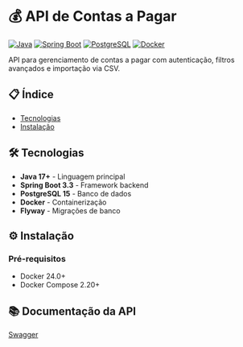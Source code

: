 # 💰 API de Contas a Pagar

[![Java](https://img.shields.io/badge/Java-17+-orange?logo=openjdk)](https://openjdk.org/)
[![Spring Boot](https://img.shields.io/badge/Spring_Boot-3.2.0-green?logo=spring)](https://spring.io/projects/spring-boot)
[![PostgreSQL](https://img.shields.io/badge/PostgreSQL-14-blue?logo=postgresql)](https://www.postgresql.org/)
[![Docker](https://img.shields.io/badge/Docker-24.0+-blue?logo=docker)](https://www.docker.com/)

API para gerenciamento de contas a pagar com autenticação, filtros avançados e importação via CSV.

## 📋 Índice

- [Tecnologias](#-tecnologias)
- [Instalação](#-instalação)

## 🛠 Tecnologias

- **Java 17+** - Linguagem principal
- **Spring Boot 3.3** - Framework backend
- **PostgreSQL 15** - Banco de dados
- **Docker** - Containerização
- **Flyway** - Migrações de banco

## ⚙️ Instalação

### Pré-requisitos

- Docker 24.0+
- Docker Compose 2.20+

## 📚 Documentação da API

[Swagger](http://localhost:8081/swagger-ui/index.html) 


